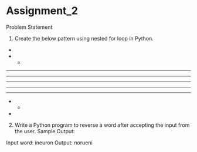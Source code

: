 # Assignment_2

Problem Statement

1. Create the below pattern using nested for loop in Python.
*
* *
* * *
* * * *
* * * * *
* * * *
* * * 
* *
*

2. Write a Python program to reverse a word after accepting the input from the user.
Sample Output:

Input word: ineuron
Output: norueni
